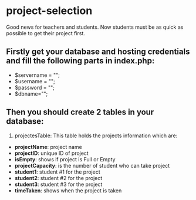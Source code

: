 # project-selection
Good news for teachers and students. Now students must be as quick as possible to get their project first.

## Firstly get your database and hosting credentials and fill the following parts in index.php:

* $servername = "";
* $username = "";
* $password = "";
* $dbname="";

## Then you should create 2 tables in your database:
1. projectesTable: This table holds the projects information which are:
* **projectName**: project name
* **projectID**: unique ID of project
* **isEmpty**: shows if project is Full or Empty
* **projectCapacity**: is the number of student who can take project
* **student1**: student #1 for the project
* **student2**: student #2 for the project
* **student3**: student #3 for the project
* **timeTaken**: shows when the project is taken
